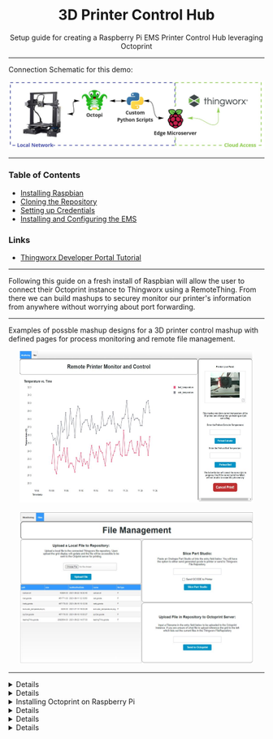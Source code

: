 <h1 align="center">3D Printer Control Hub</h1>
<p align="center">Setup guide for creating a Raspberry Pi EMS Printer Control Hub leveraging Octoprint</p> 

---

Connection Schematic for this demo: 

<p align="center">
  <img src="https://github.com/PTC-Education/RPi-EdgeMicroserver/blob/main/3D-Printer-Control-Hub/images/connection%20schematic.png" />
</p>


---


### Table of Contents  
* [Installing Raspbian](#raspbian)
* [Cloning the Repository](#printerControl)
* [Setting up Credentials](#keys)
* [Installing and Configuring the EMS](#ems)

### Links
* [Thingworx Developer Portal Tutorial](https://developer.thingworx.com/resources/guides/thingworx-raspberry-pi-quickstart)
---
Following this guide on a fresh install of Raspbian will allow the user to connect their Octoprint instance to Thingworx using a RemoteThing. From there we can build mashups to securey monitor
our printer's information from anywhere without worrying about port forwarding. 

---

Examples of possble mashup designs for a 3D printer control mashup with defined pages for process monitoring and remote file management.

<p align="center">
  <img width="460" height="300" src="https://github.com/PTC-Education/RPi-EdgeMicroserver/blob/main/3D-Printer-Control-Hub/images/Remote%20Monitoring.png" />
</p>

<p align="center">
  <img width="460" height="300" src="https://github.com/PTC-Education/RPi-EdgeMicroserver/blob/main/3D-Printer-Control-Hub/images/file%20management.png" />
</p>



---


<a name="raspbian"/>

<details close>
<summary>Installing Raspbian</summary>

---
  
<p>
Instead of hosting a precompiled image, we are going to go through the steps to build your own custom image on the Raspberry Pi.

You will need to download the Raspberry Pi Imager and flash the 32-Bit Raspbian OS onto a new SD card. After downloading the Raspberry Pi imager and selecting the correct os, you will see the below image. Click **Write** when ready.
</p>
<br>

<p align="center">
  <img width="460" height="300" src="https://github.com/PTC-Education/RPi-EdgeMicroserver/blob/main/3D-Printer-Control-Hub/images/raspbian-32bit.png" />
</p>

<p>
After flashing the SD card, boot the Raspberry Pi while connected to a monitor so that you are able to access the graphical user interface. Remember the default login on fresh Raspberry Pi images is **username/password: pi/raspberry**. 
</p>
<br>

<p>
From here connect to your WiFi network and ensure that ssh is enabled on your new image by typing 
</p>
  
```bash
sudo raspi-config
```
<p>
Select Interface Options > SSH > Yes to enable ssh on your system
</p>
  
---
  
</details>  





<a name="python3"/>

<details close>
<summary>Python3 Default Setup</summary>

---
  
The core of this printer control application is built off of a series of python3 scripts that are called via callback functions in our predefined services. In order for the EMS to accurately call these scripts we must ensure that the Raspberry Pi is setup to call python3 on default. 

<br>
  
In order to do this we will make use of a script made by Adafruit. The below commands will install the libraries for adafruit sensors and also set the default to python3. Answer **YES** to the prompts and wait for the process to complete.
    
```bash
cd ~
sudo pip3 install --upgrade adafruit-python-shell
wget https://raw.githubusercontent.com/adafruit/Raspberry-Pi-Installer-Scripts/master/raspi-blinka.py
sudo python3 raspi-blinka.py
```
  
If you run into issues downloading this script enter the below commands
  
```bash
# End execution of the download
^C

# Reboot the system
reboot

# In new terminal after system reboot
sudo dpkg --configure -a

# Rerun installation
sudo pyhon3 raspi-blinka.py
```

Installing Onshape-Client and Prusa-Slicer: 
 
Only do this after you have completed python3 default setup.
  
```bash
# Install onshape-client system wide
sudo pip install onshape-client
  
# Install Prusa-Slicer system wide
  
sudo apt install slic3r-prusa
```
  
---  
  
</details>




<details><summary>Installing Octoprint on Raspberry Pi</summary>

  
---

  
Once you've configured your default python on the Raspberry Pi to python 3 by running raspi-blinka.py, you can <a href="https://community.octoprint.org/t/setting-up-octoprint-on-a-raspberry-pi-running-raspbian-or-raspberry-pi-os/2337">follow this tutorial in the Octoprint forum</a> for installing and setting up Octoprint on your Raspberry Pi.
  
  
---
  
  
</details>






<a name="printerControl" />

<details close> 
<summary>Cloning the Repository</summary>

---

In order to make sure that the EMS and custom python scripts can find each other we will place all of our files in the root directory. Now we are going to clone with repository into our root folder using the below bash commands.
```bash
# Move to your root directory
cd 

# Clone this repository to your root directory. 
git clone "https://github.com/PTC-Education/RPi-EdgeMicroserver.git"
```

When cloning the repository you may have to enter your Github credentials, enter your username and password in order to authenticate the download command. Once completed, you can traverse to the **3D-Printer-Control-Hub** subfolder and investigate the folder structure. 

```bash 
cd RPi-EdgeMicroserver/3D-Printer-Control-Hub/

ls

# --- output folders ---

# - template - stores the PiTemplate.lua for the Remote Thing

# - scripts - stores all of the Python scripts driving the EMS connection
  
# - config - stores the EMS and LuascriptResource information for the Printer Control Thing setup.

# - security - contains the keys.txt file to store the users credentials

# - images - assets for the readme documentation

----------------------
```
  
---
  
</details>





<a name="keys" /> 

<details close>
<summary>Setting up Keys</summary>
  
---
  
Now that the repository has been downloaded we need to load our app keys into a keys.txt so that they will be accessible to the EMS when it is monitoring our printer instance. Included in the 3D-Printer-Control-Hub is a bash script, setup.sh, that should be run with the below command:

```bash
bash setup.sh
```

By running this script you will be prompted to enter your Thingworx, Onshape, and Octoprint credentials. These credentials will be persistently stored in the security folder of this repository in keys.txt

Before moving on to the next steps lets make sure that we accurately wrote out the api keys to the keys.txt file. In a new terminal window enter the below commands to view and verify the generated keys.txt file.

```bash
cd
  
sudo nano RPi-EdgeMicroserver/3D-Printer-Control-Hub/security/keys.txt
```
Once our api keys have been verified we can move on to install the Edge Microserver.
  
---

</details>





<a name="ems"/>

<details close>
  
<summary>Installing EMS</summary>


  
---
  
<p>
  When installing the Edge Microserver, we are going to build off the existing tutorial posted on the Thingworx Developer Portal, which can be found in the **Links** section above. In order to access the Thingworx Developer portal you must create an account. 
</p>
  
You can also run the following below to directly download the file
  
  ```
  wget https://developer.thingworx.com/-/media/developerportal/Guides/connect-raspberry-pi-thingworx/MED-61060-CD-054_SP10_Microserver-Linux-arm-hwfpu-openssl-5-4-10-1509.zip
  ```
  
<p> 
The high level of the Developer Portal Tutorial walks the user through install, api key generation, and base configuration of the remote thing. Due to the fact that we are implementing a prebuilt edge device we can skip some of the steps of the tutorial. As you progress from step 1 cross reference the differences outlined in the next section here in order to get your Printer Control Thing setup.
</p>
  
---  
  
**Step 1:**
<p>
No changes on this step
</p> 
  
---  
  
**Step 2:**

Download the EMS .zip file and drag from the Downloads folder to the root folder one level up. 
From here you can continue and unzip folder, feel free to remove the downloaded zip file with
  
```bash 
rm MED-61060-CD-054_SP9_Microserver-Linux-arm-hwfpu-openssl-5-4-6-1154.zip
```
  
---
  
**Step 3:**

If you have not made an application key for your Thingworx instance yet follow this step, but rerun **Setting up Keys** to ensure that your credentials have been accurately stored.

---

**Step 4 - 9**
  
<p>
We have already preconfigured your EMS and LuascriptResource so we will deviate from the steps here. A bash script has been written to copy over the files to the EMS server. Enter the below commands into your terminal window to start the file copy.
</p>
  
```bash 
# Move to home directory
cd ~
  
# Move to correct place for copying
cd RPi-EdgeMicroserver/3D-Printer-Control-Hub/
  
# Copy the files to EMS
bash copy.sh
```
<p>
  In order to create a unique PrinterControlThing we must rename our RemoteThing in the config.lua file. Enter the below command to open the file for editing. 
  
```bash
cd ~
  
# Move to correct place for copying
sudo nano microserver/etc/config.json
``` 
  
Upon opening you will see
  
```json
{
        "ws_servers":   [{
                        "host": "Enter host here",
                        "port": 443
                }],
        "appkey":       "Enter app key here",
        "http_server":  {
                "host": "127.0.0.1",
                "port": 8080,
                "use_default_certificate":  true,
                "ssl":  false,
                "authenticate": false
        },
        "logger":       {
                "level": "INFO"
        },
        "certificates": {
                "validate": false,
                "disable_hostname_validation":  true
        }
}
```  
Enter your Thingworx host url in the "host" field and and appkey in the "appkey" field. At this point your EMS will be configured for connection.

You will also need to alter the config.lua file with a unique name for your Thingworx server. Enter the follow bash commands to access the copied config.lua file.
  
```bash
cd ~
  
# Move to correct place for copying
sudo nano microserver/etc/config.lua
```
Upon completion you will see the file contents, in which you will have to modify the NAMEHERE with the name of your desired remote thing. 
 
```lua
scripts.log_level = "INFO"
scripts.script_resource_ssl = false
scripts.script_resource_authenticate = false
scripts.NAMEHERE = {
    file = "thing.lua",
    template = "PiTemplate",
    scanRate = 1000,
    taskRate = 30000
}
scripts.rap_host = "127.0.0.1"
scripts.rap_port = 8080
```
For example, if I wanted my RemoteThing to appear as "PrinterControlThing" on the Thingworx server, I would replace the line with NAMEHERE with
  
```lua
scripts.PrinterControlThing = {
```  
</p>
<p>
Once you have modified the config.json and config.lua files at this point in the tutorial return to Steps 5 and 7 to start the EMS and LuascriptResource. Continue to the end of the tutorial using the new Thing name that you modified on the config.lua file and your RemoteThing will be up and running!
</p>
</details>


<a name="properties"/>
